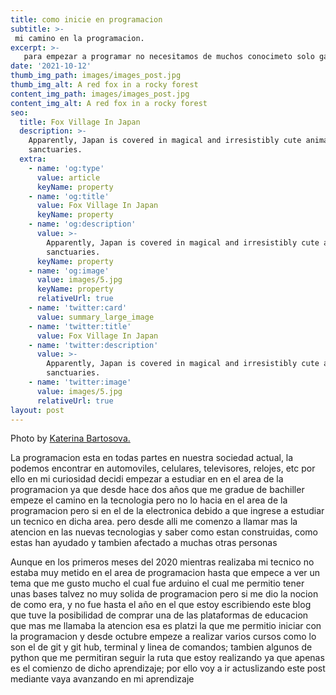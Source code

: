 ```yaml
---
title: como inicie en programacion
subtitle: >-
 mi camino en la programacion.
excerpt: >-
   para empezar a programar no necesitamos de muchos conocimeto solo ganas de hacerlo y un computador.
date: '2021-10-12'
thumb_img_path: images/images_post.jpg
thumb_img_alt: A red fox in a rocky forest
content_img_path: images/images_post.jpg
content_img_alt: A red fox in a rocky forest
seo:
  title: Fox Village In Japan
  description: >-
    Apparently, Japan is covered in magical and irresistibly cute animal
    sanctuaries.
  extra:
    - name: 'og:type'
      value: article
      keyName: property
    - name: 'og:title'
      value: Fox Village In Japan
      keyName: property
    - name: 'og:description'
      value: >-
        Apparently, Japan is covered in magical and irresistibly cute animal
        sanctuaries.
      keyName: property
    - name: 'og:image'
      value: images/5.jpg
      keyName: property
      relativeUrl: true
    - name: 'twitter:card'
      value: summary_large_image
    - name: 'twitter:title'
      value: Fox Village In Japan
    - name: 'twitter:description'
      value: >-
        Apparently, Japan is covered in magical and irresistibly cute animal
        sanctuaries.
    - name: 'twitter:image'
      value: images/5.jpg
      relativeUrl: true
layout: post
---
```


Photo by [Katerina Bartosova.](https://unsplash.com/photos/SAfJ1eTBeyk)


La programacion esta en todas partes en nuestra sociedad actual, la podemos encontrar en automoviles, celulares, televisores, relojes, etc
por ello en mi curiosidad decidi empezar a estudiar en en el area de la programacion ya que desde hace dos años que  me gradue de bachiller empeze el camino en la tecnologia pero no lo hacia en el area de la programacion pero si en el de la electronica debido a que ingrese a estudiar un tecnico en dicha area.
pero desde alli me comenzo a llamar mas la atencion en las nuevas tecnologias y saber  como estan construidas, como estas han ayudado y tambien afectado a muchas otras personas

Aunque en los primeros meses del 2020 mientras realizaba mi tecnico no estaba muy metido en el area de programacion hasta que empece a ver un tema que me gusto mucho el cual fue arduino el cual me permitio tener unas bases talvez no muy solida de programacion pero si me dio la nocion de como era, y no fue hasta el año en el que estoy escribiendo este blog que tuve la posibilidad de comprar una de las plataformas de educacion que mas me llamaba la atencion esa es platzi la que me permitio iniciar con la programacion y desde octubre empeze a realizar varios cursos como lo son el de git y git hub, terminal y linea de comandos; tambien algunos de python que me permitiran seguir la ruta que estoy realizando ya que apenas es el comienzo de dicho aprendizaje; por ello voy a ir actuslizando este post mediante vaya avanzando en mi aprendizaje
